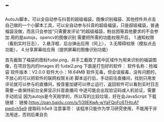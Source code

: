 # -
AutoJs脚本，可以全自动参与抖音的超级福袋，图像识别福袋、其他控件并点击
自己做的一个小脚本工具，可以全自动参与抖音的超级福袋，只是超级福袋，普通福袋没做，而且只会参加“只需要发评论”的超级福袋，粉丝团等其他要求的不会参加
用的是autojs，opencv的图像识别
需要把所需的功能权限开启，
1.通知权限（看到实时日志），
2.悬浮框、后台弹出应用（同上），
3.无障碍权限（模拟点击功能），
4.分享屏幕给应用（提供屏幕的图像识别功能）

首先截取了福袋的图标fudai.png，并手工截取了其中区域作为用来识别的福袋图像，在项目包内的Images 的 fudai2.png 
下面是打包好的软件：
软件名称：抢福袋
软件版本：V2.0.0
软件大小：18.64MB
软件无毒，但会误报毒，没有问题的，不放心的可以把软件的联网权限关闭
脚本运行后，手动前往直播间，找到只用发评论就可以参与的直播间，按音量加键可以停止运行，返回软件可以看到实时日志
需要一直保持前台全屏显示抖音直播间
中途可能会出现验证码或人机验证，需要手动验证
 因为autojs是今天刚学的，所以写的比较垃圾，好在会JavaScript
下载链接：
链接:https://pan.baidu.com/s/1i39EKwA-wYaFQnFc6THtcA?pwd=h5e9 
提取码:h5e9
注意事项：
该程序只能作为学习研究使用，不能用于非法用途，否则后果自负

